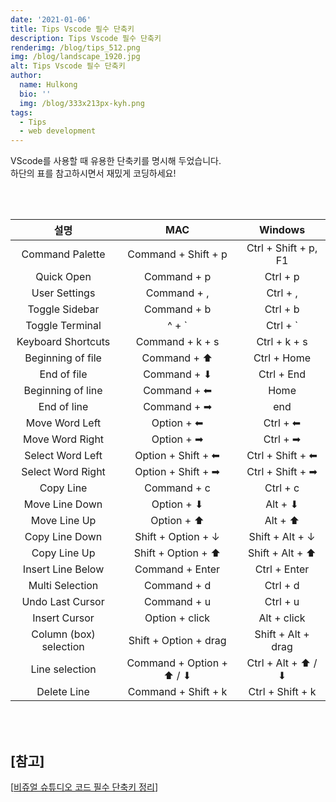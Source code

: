 ```yaml
---
date: '2021-01-06'
title: Tips Vscode 필수 단축키
description: Tips Vscode 필수 단축키
renderimg: /blog/tips_512.png
img: /blog/landscape_1920.jpg
alt: Tips Vscode 필수 단축키
author:
  name: Hulkong
  bio: ''
  img: /blog/333x213px-kyh.png
tags:
  - Tips
  - web development
---
```


VScode를 사용할 때 유용한 단축키를 명시해 두었습니다.  
하단의 표를 참고하시면서 재밌게 코딩하세요!

<br><br>

|          설명          |           MAC            |       Windows        |
| :--------------------: | :----------------------: | :------------------: |
|    Command Palette     |   Command + Shift + p    | Ctrl + Shift + p, F1 |
|       Quick Open       |       Command + p        |       Ctrl + p       |
|     User Settings      |       Command + ,        |       Ctrl + ,       |
|     Toggle Sidebar     |       Command + b        |       Ctrl + b       |
|    Toggle Terminal     |          ^ + \`          |      Ctrl + \`       |
|   Keyboard Shortcuts   |     Command + k + s      |     Ctrl + k + s     |
|   Beginning of file    |       Command + ⬆        |     Ctrl + Home      |
|      End of file       |       Command + ⬇        |      Ctrl + End      |
|   Beginning of line    |       Command + ⬅        |         Home         |
|      End of line       |       Command + ➡        |         end          |
|     Move Word Left     |        Option + ⬅        |       Ctrl + ⬅       |
|    Move Word Right     |        Option + ➡        |       Ctrl + ➡       |
|    Select Word Left    |    Option + Shift + ⬅    |   Ctrl + Shift + ⬅   |
|   Select Word Right    |    Option + Shift + ➡    |   Ctrl + Shift + ➡   |
|       Copy Line        |       Command + c        |       Ctrl + c       |
|     Move Line Down     |        Option + ⬇        |       Alt + ⬇        |
|      Move Line Up      |        Option + ⬆        |       Alt + ⬆        |
|     Copy Line Down     |    Shift + Option + ↓    |   Shift + Alt + ↓    |
|      Copy Line Up      |    Shift + Option + ⬆    |   Shift + Alt + ⬆    |
|   Insert Line Below    |     Command + Enter      |     Ctrl + Enter     |
|    Multi Selection     |       Command + d        |       Ctrl + d       |
|    Undo Last Cursor    |       Command + u        |       Ctrl + u       |
|     Insert Cursor      |      Option + click      |     Alt + click      |
| Column (box) selection |  Shift + Option + drag   |  Shift + Alt + drag  |
|     Line selection     | Command + Option + ⬆ / ⬇ |  Ctrl + Alt + ⬆ / ⬇  |
|      Delete Line       |   Command + Shift + k    |   Ctrl + Shift + k   |

<br><br>

## [참고]

[[비쥬얼 슈튜디오 코드 필수 단축키 정리](https://www.youtube.com/watch?v=EVxCdenPbFs)]
